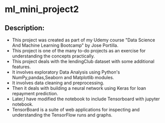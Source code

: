# ml_mini_project2
## Description:
* This project was created as part of my Udemy course "Data Science And Machine Learning Bootcamp" by Jose Portilla.
* This project is one of the many to-do projects as an exercise for understanding the concepts practically.
* This project deals with the lendingClub dataset with some additional features.
* It involves exploratory Data Analysis using Python's NumPy,pandas,Seaborn and Matplotlib modules.
* It involves data cleaning and preprocessing.
* Then it deals with building a neural network using Keras for loan repayment prediction.
* Later,I have modified the notebook to include Tensorboard with jupyter notebook.
* TensorBoard is a suite of web applications for inspecting and understanding the TensorFlow runs and graphs.

